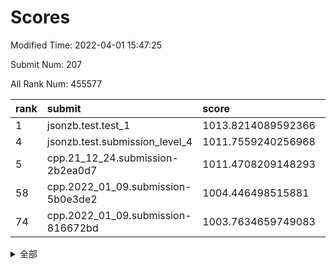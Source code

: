 # Scores

Modified Time: 2022-04-01 15:47:25

Submit Num: 207

All Rank Num: 455577

| rank |               submit               |       score        |       sigma        | pk_num |
| :--- | :--------------------------------- | :----------------- | :----------------- | :----- |
| 1    | jsonzb.test.test_1                 | 1013.8214089592366 | 0.8175508187657059 | 8799   |
| 4    | jsonzb.test.submission_level_4     | 1011.7559240256968 | 0.8088139121387662 | 8805   |
| 5    | cpp.21_12_24.submission-2b2ea0d7   | 1011.4708209148293 | 0.7754481970846109 | 8806   |
| 58   | cpp.2022_01_09.submission-5b0e3de2 | 1004.446498515881  | 0.7240129026034461 | 8804   |
| 74   | cpp.2022_01_09.submission-816672bd | 1003.7634659749083 | 0.7263436854011499 | 8807   |


<details>
<summary>全部</summary>

| rank |                 submit                 |       score        |       sigma        | pk_num |
| :--- | :------------------------------------- | :----------------- | :----------------- | :----- |
| 1    | jsonzb.test.test_1                     | 1013.8214089592366 | 0.8175508187657059 | 8799   |
| 2    | gobigger.level_3.submission_level_3_26 | 1012.078257264016  | 0.8101755553979072 | 8805   |
| 3    | gobigger.level_3.submission_level_3_13 | 1011.9300366877727 | 0.7771958930782392 | 8802   |
| 4    | jsonzb.test.submission_level_4         | 1011.7559240256968 | 0.8088139121387662 | 8805   |
| 5    | cpp.21_12_24.submission-2b2ea0d7       | 1011.4708209148293 | 0.7754481970846109 | 8806   |
| 6    | gobigger.level_3.submission_level_3_39 | 1011.3423316185997 | 0.7601516118209279 | 8803   |
| 7    | gobigger.level_3.submission_level_3_0  | 1011.2645325487658 | 0.7756841213614275 | 8804   |
| 8    | gobigger.level_3.submission_level_3_23 | 1011.1777817034978 | 0.7599002556907231 | 8802   |
| 9    | gobigger.level_3.submission_level_3_41 | 1011.1354173954596 | 0.7753276776023097 | 8808   |
| 10   | gobigger.level_3.submission_level_3_11 | 1011.0678083153786 | 0.7785425746704678 | 8802   |
| 11   | gobigger.level_3.submission_level_3_16 | 1011.0211054627698 | 0.779703666747908  | 8804   |
| 12   | gobigger.level_3.submission_level_3_38 | 1010.9332436629745 | 0.7478161141738798 | 8806   |
| 13   | gobigger.level_3.submission_level_3_36 | 1010.8859480150703 | 0.7841166542956133 | 8805   |
| 14   | gobigger.level_3.submission_level_3_1  | 1010.8793185292675 | 0.7936714928673291 | 8807   |
| 15   | gobigger.level_3.submission_level_3_48 | 1010.6936160250865 | 0.7487793722910455 | 8798   |
| 16   | gobigger.level_3.submission_level_3_47 | 1010.5819425457671 | 0.7707551416718464 | 8803   |
| 17   | gobigger.level_3.submission_level_3_9  | 1010.5754063579449 | 0.7429859248921028 | 8803   |
| 18   | gobigger.level_3.submission_level_3_20 | 1010.489245966118  | 0.7411993898765349 | 8805   |
| 19   | gobigger.level_3.submission_level_3_35 | 1010.3945566242732 | 0.7441929327985007 | 8805   |
| 20   | gobigger.level_3.submission_level_3_7  | 1010.3574402518187 | 0.7549372392447221 | 8807   |
| 21   | gobigger.level_3.submission_level_3_10 | 1010.3426654932848 | 0.7579921797799029 | 8808   |
| 22   | gobigger.level_3.submission_level_3_2  | 1010.2395249756837 | 0.7451693048889274 | 8803   |
| 23   | gobigger.level_3.submission_level_3_29 | 1010.209974983786  | 0.7519290471749711 | 8802   |
| 24   | gobigger.level_3.submission_level_3_43 | 1010.2023066806483 | 0.7743358302553357 | 8805   |
| 25   | gobigger.level_3.submission_level_3_40 | 1010.1956427495858 | 0.7551455543449895 | 8804   |
| 26   | gobigger.level_3.submission_level_3_6  | 1010.1389246619543 | 0.7792656723828515 | 8805   |
| 27   | gobigger.level_3.submission_level_3_4  | 1010.1356190779198 | 0.7499088745943686 | 8804   |
| 28   | gobigger.level_3.submission_level_3_30 | 1010.0366622287017 | 0.7498689802658924 | 8806   |
| 29   | gobigger.level_3.submission_level_3_15 | 1010.0222201539848 | 0.7316754531435702 | 8805   |
| 30   | gobigger.level_3.submission_level_3_12 | 1010.0108538229005 | 0.7567681313973583 | 8803   |
| 31   | gobigger.level_3.submission_level_3_32 | 1009.8755629416771 | 0.7510161804705899 | 8805   |
| 32   | gobigger.level_3.submission_level_3_37 | 1009.8452926213213 | 0.761591449047003  | 8806   |
| 33   | gobigger.level_3.submission_level_3_5  | 1009.839422435228  | 0.7711738741055484 | 8805   |
| 34   | gobigger.level_3.submission_level_3_25 | 1009.7822780028878 | 0.7600686572510837 | 8806   |
| 35   | gobigger.level_3.submission_level_3_14 | 1009.7457888237177 | 0.7377781887096516 | 8799   |
| 36   | gobigger.level_3.submission_level_3_3  | 1009.7374904844987 | 0.7701981026196697 | 8805   |
| 37   | gobigger.level_3.submission_level_3_18 | 1009.6974176520818 | 0.7669617425380577 | 8804   |
| 38   | gobigger.level_3.submission_level_3_45 | 1009.6466975183898 | 0.7430502581425655 | 8801   |
| 39   | gobigger.level_3.submission_level_3_28 | 1009.6415247043516 | 0.745612080745329  | 8808   |
| 40   | gobigger.level_3.submission_level_3_21 | 1009.5804880408945 | 0.7397654955954632 | 8801   |
| 41   | gobigger.level_3.submission_level_3_19 | 1009.5568653145816 | 0.7423022278785218 | 8812   |
| 42   | gobigger.level_3.submission_level_3_27 | 1009.5493413185661 | 0.7484658045280144 | 8801   |
| 43   | gobigger.level_3.submission_level_3_8  | 1009.547598065291  | 0.7513862236928359 | 8803   |
| 44   | gobigger.level_3.submission_level_3_46 | 1009.4246160568779 | 0.7499258746051157 | 8802   |
| 45   | gobigger.level_3.submission_level_3_24 | 1009.3878335065066 | 0.7437114739212937 | 8804   |
| 46   | gobigger.level_3.submission_level_3_31 | 1009.2889374220175 | 0.7573662997906583 | 8807   |
| 47   | gobigger.level_3.submission_level_3_22 | 1009.2027553340791 | 0.7380291870142276 | 8808   |
| 48   | gobigger.level_3.submission_level_3_44 | 1009.1736611995601 | 0.7435666651358674 | 8803   |
| 49   | gobigger.level_3.submission_level_3_33 | 1008.7930871425377 | 0.753561296142982  | 8800   |
| 50   | gobigger.level_3.submission_level_3_17 | 1008.7817398366954 | 0.7515718516934685 | 8801   |
| 51   | gobigger.level_3.submission_level_3_34 | 1008.6319291472912 | 0.7310124531703408 | 8805   |
| 52   | gobigger.level_3.submission_level_3_49 | 1008.4839378779259 | 0.7466126525878432 | 8802   |
| 53   | gobigger.level_3.submission_level_3_42 | 1007.748474674397  | 0.7446727370124021 | 8804   |
| 54   | gobigger.level_1.submission_level_1_32 | 1005.13926315323   | 0.7299559867841153 | 8799   |
| 55   | gobigger.level_1.submission_level_1_34 | 1005.1220103059001 | 0.714185626331202  | 8802   |
| 56   | gobigger.level_1.submission_level_1_36 | 1004.6405723550126 | 0.7125960215821017 | 8797   |
| 57   | gobigger.level_1.submission_level_1_41 | 1004.5228361464982 | 0.7141323915822743 | 8797   |
| 58   | cpp.2022_01_09.submission-5b0e3de2     | 1004.446498515881  | 0.7240129026034461 | 8804   |
| 59   | gobigger.level_1.submission_level_1_43 | 1004.3870665956066 | 0.7165867124005678 | 8808   |
| 60   | gobigger.level_1.submission_level_1_47 | 1004.2182968605754 | 0.7420119748338325 | 8806   |
| 61   | gobigger.level_1.submission_level_1_35 | 1004.1931901872571 | 0.7143294287104787 | 8806   |
| 62   | gobigger.level_1.submission_level_1_24 | 1004.1344009140436 | 0.7292302003050213 | 8807   |
| 63   | gobigger.level_1.submission_level_1_2  | 1003.9912676954293 | 0.7211570741771217 | 8802   |
| 64   | gobigger.level_1.submission_level_1_0  | 1003.985265930762  | 0.7132638977693087 | 8807   |
| 65   | gobigger.level_1.submission_level_1_25 | 1003.9508872522296 | 0.7201400158592219 | 8803   |
| 66   | gobigger.level_1.submission_level_1_7  | 1003.9359190504249 | 0.7226200104148109 | 8803   |
| 67   | gobigger.level_1.submission_level_1_8  | 1003.8850809870136 | 0.73007533132378   | 8804   |
| 68   | gobigger.level_1.submission_level_1_38 | 1003.8592768084569 | 0.7120888682707817 | 8806   |
| 69   | gobigger.level_1.submission_level_1_21 | 1003.8540473505138 | 0.7291443273430681 | 8807   |
| 70   | gobigger.level_1.submission_level_1_1  | 1003.8503888956305 | 0.7328513446849173 | 8806   |
| 71   | gobigger.level_1.submission_level_1_14 | 1003.8485752151216 | 0.7169705264559757 | 8800   |
| 72   | gobigger.level_1.submission_level_1_42 | 1003.8254895257007 | 0.719114293960633  | 8808   |
| 73   | gobigger.level_1.submission_level_1_31 | 1003.7744022694806 | 0.7100892559112966 | 8801   |
| 74   | cpp.2022_01_09.submission-816672bd     | 1003.7634659749083 | 0.7263436854011499 | 8807   |
| 75   | gobigger.level_1.submission_level_1_13 | 1003.6769170156766 | 0.719674412384765  | 8800   |
| 76   | gobigger.level_1.submission_level_1_28 | 1003.5827360433602 | 0.7208779392320913 | 8805   |
| 77   | gobigger.level_1.submission_level_1_44 | 1003.5272372246417 | 0.7153503228306327 | 8801   |
| 78   | gobigger.level_1.submission_level_1_27 | 1003.5218235090733 | 0.7180200932618027 | 8802   |
| 79   | gobigger.level_1.submission_level_1_22 | 1003.510661864356  | 0.720026730930694  | 8803   |
| 80   | gobigger.level_1.submission_level_1_20 | 1003.4937611697484 | 0.7085985153656175 | 8802   |
| 81   | gobigger.level_1.submission_level_1_46 | 1003.4586639996154 | 0.7125568053027759 | 8803   |
| 82   | gobigger.level_1.submission_level_1_49 | 1003.3510000329551 | 0.7203011732289967 | 8801   |
| 83   | gobigger.level_1.submission_level_1_16 | 1003.2915804741323 | 0.7093035599349523 | 8803   |
| 84   | gobigger.level_1.submission_level_1_15 | 1003.2721572755388 | 0.7046132084028897 | 8800   |
| 85   | gobigger.level_1.submission_level_1_26 | 1003.1922025839443 | 0.7175497973087819 | 8806   |
| 86   | gobigger.level_1.submission_level_1_30 | 1003.1729523009207 | 0.7136887911622373 | 8803   |
| 87   | gobigger.level_1.submission_level_1_17 | 1003.1719583176529 | 0.7129558901722094 | 8805   |
| 88   | gobigger.level_1.submission_level_1_5  | 1003.1677951183501 | 0.7171266360080483 | 8803   |
| 89   | gobigger.level_1.submission_level_1_40 | 1003.1620444462567 | 0.7174590721020836 | 8808   |
| 90   | gobigger.level_1.submission_level_1_29 | 1003.1491427020613 | 0.7137406225687503 | 8809   |
| 91   | gobigger.level_1.submission_level_1_23 | 1003.1290458074237 | 0.7102861187454609 | 8802   |
| 92   | gobigger.level_1.submission_level_1_3  | 1003.0931245694512 | 0.7197745184412442 | 8802   |
| 93   | gobigger.level_1.submission_level_1_37 | 1003.0813044762032 | 0.7299737061569179 | 8802   |
| 94   | gobigger.level_1.submission_level_1_9  | 1003.0162963009024 | 0.7067482882987232 | 8799   |
| 95   | gobigger.level_1.submission_level_1_18 | 1002.9521071682336 | 0.7085126245689752 | 8805   |
| 96   | gobigger.level_1.submission_level_1_4  | 1002.9344881975205 | 0.702960229693706  | 8802   |
| 97   | gobigger.level_1.submission_level_1_6  | 1002.8163737670008 | 0.7138669511200816 | 8803   |
| 98   | gobigger.level_1.submission_level_1_33 | 1002.7817551903108 | 0.7230451700317546 | 8804   |
| 99   | gobigger.level_1.submission_level_1_10 | 1002.7166029075638 | 0.7099978781982541 | 8803   |
| 100  | gobigger.level_1.submission_level_1_48 | 1002.692197258783  | 0.6981164907979991 | 8799   |
| 101  | gobigger.level_1.submission_level_1_45 | 1002.620156186633  | 0.7077997872780495 | 8807   |
| 102  | gobigger.level_1.submission_level_1_12 | 1002.2841724304603 | 0.7224303676366058 | 8810   |
| 103  | gobigger.level_1.submission_level_1_39 | 1002.0285654698263 | 0.7151729269563952 | 8801   |
| 104  | gobigger.level_1.submission_level_1_19 | 1001.727815462311  | 0.7113273163214696 | 8802   |
| 105  | gobigger.level_1.submission_level_1_11 | 1001.7047257653712 | 0.7225463083130075 | 8801   |
| 106  | gobigger.random.submission_random_7    | 997.3979950625901  | 0.7117899961389166 | 8802   |
| 107  | gobigger.random.submission_random_48   | 997.2534136188095  | 0.7127982647724681 | 8808   |
| 108  | gobigger.random.submission_random_25   | 996.8593784924274  | 0.7265367759398698 | 8806   |
| 109  | gobigger.random.submission_random_47   | 996.6859845117872  | 0.7087087478978659 | 8808   |
| 110  | gobigger.random.submission_random_22   | 996.6423698775225  | 0.7078454538151924 | 8803   |
| 111  | gobigger.random.submission_random_39   | 996.6372062314917  | 0.71791112002816   | 8809   |
| 112  | gobigger.random.submission_random_32   | 996.621513740531   | 0.7180126278513103 | 8806   |
| 113  | gobigger.random.submission_random_31   | 996.5993857687704  | 0.7182759171496526 | 8804   |
| 114  | gobigger.random.submission_random_27   | 996.4640407326516  | 0.7119838648905205 | 8800   |
| 115  | gobigger.random.submission_random_0    | 996.424580607927   | 0.7126664575681908 | 8805   |
| 116  | gobigger.random.submission_random_17   | 996.4243156121239  | 0.703436187699404  | 8797   |
| 117  | gobigger.random.submission_random_6    | 996.402461221742   | 0.7074057633141744 | 8803   |
| 118  | gobigger.random.submission_random_13   | 996.3539751569513  | 0.7116368655035388 | 8801   |
| 119  | gobigger.random.submission_random_19   | 996.3393264170281  | 0.7085970644132006 | 8804   |
| 120  | gobigger.random.submission_random_35   | 996.3374808356905  | 0.7099470053351924 | 8805   |
| 121  | gobigger.random.submission_random_9    | 996.1858124118194  | 0.7117508600627369 | 8800   |
| 122  | gobigger.random.submission_random_12   | 996.1668365848459  | 0.7062580965757772 | 8802   |
| 123  | gobigger.random.submission_random_29   | 996.1372686509789  | 0.7178342925450004 | 8803   |
| 124  | gobigger.random.submission_random_16   | 996.096644221273   | 0.7114476411798125 | 8808   |
| 125  | gobigger.random.submission_random_40   | 996.0670865724803  | 0.7300179122776294 | 8808   |
| 126  | gobigger.random.submission_random_10   | 996.0486711499175  | 0.725414646828028  | 8801   |
| 127  | gobigger.random.submission_random_1    | 995.9645029036434  | 0.7109189573299427 | 8804   |
| 128  | gobigger.random.submission_random_43   | 995.9449414493138  | 0.709595131435885  | 8801   |
| 129  | gobigger.random.submission_random_49   | 995.9156670713127  | 0.6998337809523237 | 8804   |
| 130  | gobigger.random.submission_random_30   | 995.914985423233   | 0.725095731359313  | 8804   |
| 131  | gobigger.random.submission_random_2    | 995.9119367570194  | 0.7150227373556087 | 8803   |
| 132  | gobigger.random.submission_random_38   | 995.8848438769459  | 0.7046057322543252 | 8798   |
| 133  | gobigger.random.submission_random_26   | 995.8590544786749  | 0.6907145967760704 | 8803   |
| 134  | gobigger.random.submission_random_4    | 995.8378921845682  | 0.692429692979602  | 8799   |
| 135  | gobigger.random.submission_random_45   | 995.8372616891552  | 0.7140821913599961 | 8803   |
| 136  | gobigger.random.submission_random_46   | 995.7814841297442  | 0.7125777320465311 | 8800   |
| 137  | gobigger.random.submission_random_5    | 995.7654639999457  | 0.7279910139887567 | 8805   |
| 138  | gobigger.random.submission_random_44   | 995.7605688722128  | 0.7208237600144984 | 8806   |
| 139  | gobigger.random.submission_random_23   | 995.7566738113007  | 0.7155216822154669 | 8801   |
| 140  | gobigger.random.submission_random_21   | 995.7159036481398  | 0.7156236667135119 | 8804   |
| 141  | gobigger.random.submission_random_15   | 995.7060094797355  | 0.7021442467874028 | 8798   |
| 142  | gobigger.random.submission_random_37   | 995.7039162302007  | 0.7174644456793686 | 8801   |
| 143  | gobigger.random.submission_random_18   | 995.663546663891   | 0.7092595416403814 | 8801   |
| 144  | gobigger.random.submission_random_36   | 995.6507387593848  | 0.7091498822082527 | 8802   |
| 145  | gobigger.random.submission_random_42   | 995.5103231977034  | 0.7126267204454122 | 8800   |
| 146  | gobigger.random.submission_random_11   | 995.5078720706547  | 0.7000083180905721 | 8807   |
| 147  | gobigger.random.submission_random_28   | 995.4571448678205  | 0.7213762314590055 | 8802   |
| 148  | gobigger.random.submission_random_34   | 995.4007545459131  | 0.7218081259600143 | 8803   |
| 149  | gobigger.random.submission_random_8    | 995.3177606213643  | 0.7215601310435821 | 8802   |
| 150  | gobigger.random.submission_random_33   | 995.3177489458184  | 0.7048019003253324 | 8801   |
| 151  | gobigger.random.submission_random_24   | 995.3085672183333  | 0.7202095833410208 | 8800   |
| 152  | gobigger.random.submission_random_20   | 995.2882376989045  | 0.7153895306893504 | 8806   |
| 153  | gobigger.random.submission_random_41   | 995.1411426322246  | 0.7123390680892673 | 8800   |
| 154  | gobigger.random.submission_random_3    | 995.1410285194054  | 0.7027948663840442 | 8807   |
| 155  | gobigger.level_2.submission_level_2_6  | 994.8142597587106  | 0.7378235926457479 | 8801   |
| 156  | gobigger.random.submission_random_14   | 994.7938296020211  | 0.7082424860334893 | 8805   |
| 157  | gobigger.level_2.submission_level_2_48 | 993.9479826031902  | 0.7235125597767119 | 8803   |
| 158  | gobigger.level_2.submission_level_2_35 | 993.372971125217   | 0.7454538200627671 | 8801   |
| 159  | gobigger.level_2.submission_level_2_33 | 993.2780331265582  | 0.7539601576012467 | 8803   |
| 160  | gobigger.level_2.submission_level_2_39 | 993.2755812722099  | 0.7324377657739707 | 8796   |
| 161  | gobigger.level_2.submission_level_2_47 | 993.2419452621643  | 0.7432049329937327 | 8806   |
| 162  | gobigger.level_2.submission_level_2_14 | 993.2331055195435  | 0.7449263182651839 | 8805   |
| 163  | gobigger.level_2.submission_level_2_44 | 993.189657769646   | 0.7345645688929556 | 8807   |
| 164  | gobigger.level_2.submission_level_2_20 | 993.1892688737992  | 0.724026182106882  | 8793   |
| 165  | gobigger.level_2.submission_level_2_31 | 992.9628853477292  | 0.7301040930695067 | 8805   |
| 166  | gobigger.level_2.submission_level_2_32 | 992.6157029711328  | 0.7573799703477159 | 8800   |
| 167  | gobigger.level_2.submission_level_2_8  | 992.6037965315279  | 0.7426666238334659 | 8804   |
| 168  | gobigger.level_2.submission_level_2_42 | 992.5968185619738  | 0.7374400494678471 | 8806   |
| 169  | gobigger.level_2.submission_level_2_25 | 992.5943505153807  | 0.7540606335815919 | 8805   |
| 170  | gobigger.level_2.submission_level_2_3  | 992.5131494265165  | 0.7335428323841575 | 8805   |
| 171  | gobigger.level_2.submission_level_2_34 | 992.4947213379786  | 0.7384176537129518 | 8803   |
| 172  | gobigger.level_2.submission_level_2_41 | 992.4227548222063  | 0.7431449893357601 | 8803   |
| 173  | gobigger.level_2.submission_level_2_24 | 992.4098973565286  | 0.7372162603671004 | 8806   |
| 174  | gobigger.level_2.submission_level_2_29 | 992.3994863465084  | 0.7475220071320621 | 8806   |
| 175  | gobigger.level_2.submission_level_2_40 | 992.245507913998   | 0.7272308960363112 | 8803   |
| 176  | gobigger.level_2.submission_level_2_7  | 992.2422593417652  | 0.7312154464732366 | 8806   |
| 177  | gobigger.level_2.submission_level_2_43 | 992.2222073008081  | 0.7474485132586935 | 8798   |
| 178  | gobigger.level_2.submission_level_2_46 | 992.1536102020443  | 0.7524109561997645 | 8803   |
| 179  | gobigger.level_2.submission_level_2_27 | 992.0428204213866  | 0.7454319553728935 | 8805   |
| 180  | gobigger.level_2.submission_level_2_21 | 992.0116238591759  | 0.739488290023227  | 8801   |
| 181  | gobigger.level_2.submission_level_2_38 | 991.9896541126398  | 0.7318570238045615 | 8804   |
| 182  | gobigger.level_2.submission_level_2_2  | 991.966043345771   | 0.7362377336542512 | 8805   |
| 183  | gobigger.level_2.submission_level_2_36 | 991.946212990952   | 0.7395249437043858 | 8800   |
| 184  | gobigger.level_2.submission_level_2_4  | 991.936861821558   | 0.7608863580779406 | 8803   |
| 185  | gobigger.level_2.submission_level_2_23 | 991.8884918436568  | 0.7506383332057734 | 8805   |
| 186  | gobigger.level_2.submission_level_2_37 | 991.8836627850513  | 0.7515710672241386 | 8804   |
| 187  | gobigger.level_2.submission_level_2_13 | 991.7824007179901  | 0.7467770641906194 | 8802   |
| 188  | gobigger.level_2.submission_level_2_30 | 991.7686468985488  | 0.7570423190967542 | 8806   |
| 189  | gobigger.level_2.submission_level_2_16 | 991.7250942373679  | 0.7422036159084302 | 8806   |
| 190  | gobigger.level_2.submission_level_2_18 | 991.6509036230793  | 0.7381892867241017 | 8806   |
| 191  | gobigger.level_2.submission_level_2_10 | 991.5973955097072  | 0.7574415132790454 | 8803   |
| 192  | gobigger.level_2.submission_level_2_22 | 991.4963224775695  | 0.7414244136113133 | 8807   |
| 193  | gobigger.level_2.submission_level_2_45 | 991.4445002926693  | 0.760026779727102  | 8805   |
| 194  | gobigger.level_2.submission_level_2_19 | 991.4268930733347  | 0.7694900568426103 | 8801   |
| 195  | gobigger.level_2.submission_level_2_15 | 991.3635185720303  | 0.7497803385016634 | 8804   |
| 196  | gobigger.level_2.submission_level_2_17 | 991.195668969338   | 0.7400726632366176 | 8802   |
| 197  | gobigger.level_2.submission_level_2_11 | 991.0469629187912  | 0.7594218991057711 | 8803   |
| 198  | gobigger.level_2.submission_level_2_5  | 990.8620324504982  | 0.751757525848253  | 8800   |
| 199  | gobigger.level_2.submission_level_2_1  | 990.7811941940096  | 0.7604791372308978 | 8802   |
| 200  | gobigger.level_2.submission_level_2_28 | 990.7614924117122  | 0.7547203630798814 | 8799   |
| 201  | gobigger.level_2.submission_level_2_26 | 990.7496619370021  | 0.7592645594796782 | 8804   |
| 202  | gobigger.level_2.submission_level_2_12 | 990.6303746348348  | 0.7790252831749047 | 8800   |
| 203  | gobigger.level_2.submission_level_2_9  | 990.1940619077882  | 0.7559900099245722 | 8807   |
| 204  | gobigger.level_2.submission_level_2_0  | 989.4070125645678  | 0.7814025439630959 | 8802   |
| 205  | gobigger.level_2.submission_level_2_49 | 988.8813587638974  | 0.7984231985234487 | 8804   |
| 206  | gobigger.none.submission_none_0        | 976.3196448367664  | 1.3986110375026723 | 8801   |
| 207  | gobigger.none.submission_none_1        | 974.7042220709792  | 1.6693899116913784 | 8807   |

</details>